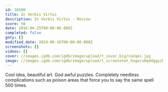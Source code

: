 ```yaml
---
id: 16560
title: In Verbis Virtus
description: In Verbis Virtus - Review
score: 50
date: 2016-06-25T00:00:00.000Z
completed: false
goty: []
modified_date: 2024-08-16T00:00:00.000Z
screenshots: []
videos: []
cover: //images.igdb.com/igdb/image/upload/t_cover_big/co2qei.jpg
image: //images.igdb.com/igdb/image/upload/t_screenshot_huge/u0qddggyzkla4g0kujkq.jpg
---
```

Cool idea, beautiful art. God awful puzzles. Completely needless complications such as poison areas that force you to say the same spell 500 times.